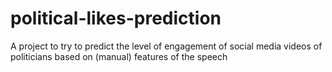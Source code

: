 # political-likes-prediction

A project to try to predict the level of engagement of social media videos of politicians based on (manual) features of the speech
